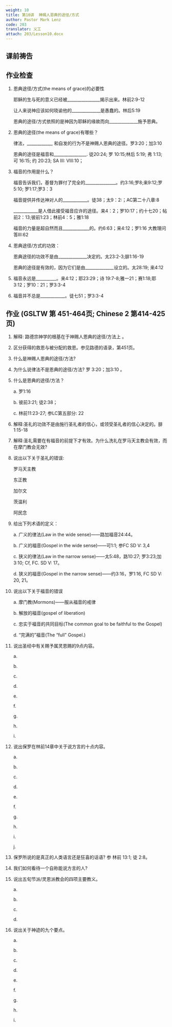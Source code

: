 ```yaml
---
weight: 10
title: 第10讲  神赐人恩典的途径/方式
author: Pastor Mark Lenz
code: 203
translator: 义工
attach: 203/Lesson10.docx
---
```


## 课前祷告

## 作业检查

1. 恩典途径/方式(the means of grace)的必要性

    耶稣的生与死的意义已经被________________揭示出来。林前2:9-12

    让人来说神应该如何晓谕他的______________是愚蠢的。林后5:19

    恩典的途径/方式依照的是神因为耶稣的缘故而向______________施予恩典。

2. 恩典的途径(the means of grace)有哪些？

    律法，____________, 和自发的行为不是神赐人恩典的途径。罗3:20；加3:10

    恩典的途径是福音和________________. 徒20:24; 罗 10:15;林后 5:19; 弗 1:13; 可 16:15; 约 20:23; SA III: VIII:10；

3. 福音的作用是什么？

    福音告诉我们，基督为罪付了完全的_______________。约3:16;罗8;来9:12;罗5:10; 罗1:17;罗3：3

    福音提供并传达神对人的____________。徒38；太9：2:；AC第二十八章:8

    ____________是人借此接受福音应许的途径。来4：2；罗10:17；约十七20；帖前2：13;彼前1:23；林前4：5；雅1:18

    福音的力量是超自然而且_____________的。约6:63；来4:12；罗1:16 大教理问答III:62

4. 恩典途径/方式的功效：

    恩典途径的功效不是由______________决定的。太23:2-3;腓1:16-19

    恩典的途径是有效的，因为它们是由______________设立的。太28:19; 来4:12

5. 福音永远是__________。来4:12；耶23:29；诗 19:7-8;雅一21；赛1:18;耶3:12；罗10：21；罗3:3-4

6. 福音并不总是____________。徒七51；罗3:3-4

## 作业 (GSLTW 第 451-464页; Chinese 2 第414-425页)

1. 解释:  路德宗神学的根基在于神赐人恩典的途径/方法上 。

2. 区分获得的救恩与被分配的救恩。参见路德的语录，第451页。

3. 什么是神赐人恩典的途径/方法?

4. 为什么说律法不是恩典的途径/方法?  罗 3:20；加3:10 。

5. 什么是恩典的途径/方法？

    a.  罗1:16

    b.  彼前3:21; 徒2:38；

    c.  林前11:23-27; 参LC第五部分: 22

6. 解释:圣礼的功效不是由施行圣礼者的信心，或领受圣礼者的信心决定的。腓 1:15-18

7. 解释:圣礼需要在有福音的前提下才有效。为什么洗礼在罗马天主教会有效，而在摩门教会无效?

8. 说出以下关于圣礼的错误:

    罗马天主教

    东正教

    加尔文

    茨温利

    阿民念

9. 给出下列术语的定义：

    a.  广义的律法(Law in the wide sense)——路加福音24:44。

    b. 广义的福音(Gospel in the wide sense)——可1:1; 参FC SD V: 3,4

    c.  狭义的律法(Law in the narrow sense)——太5:48，路10:27;  罗3:23;加 3:10;   Cf, FC. SD V: 17。

    d.  狭义的福音(Gospel in the narrow sense)——约3:16，罗1:16,  FC SD V: 20, 21。

10. 说出以下关于福音的错误

    a.  摩门教(Mormons)——服从福音的戒律

    b.  解放的福音(gospel of liberation)

    c.  忠实于福音的共同目标(The common goal to be faithful to the Gospel)

    d. “完满的”福音(The “full” Gospel.)

11. 说出圣经中有关赐予属灵恩赐的9点内容。

    a.

    b.

    c.

    d.

    e.

    f.

    g.

    h.

    i.

12. 说出保罗在林前14章中关于说方言的十点内容。

    a.

    b.

    c.

    d.

    e.

    f.

    g.

    h.

    i.

    j.

13. 保罗所说的是真正的人类语言还是狂喜的话语?  参 林前 13:1; 徒 2:8。

14. 我们如何看待一个自称能说方言的人?

15. 说出五旬节派/灵恩派教会的四项主要教义。

    a.

    b.

    c.

    d.

16. 说出关于神迹的九个要点。

    a.

    b.

    c.

    d.

    e.

    f.

    g.

    h.

    i.
